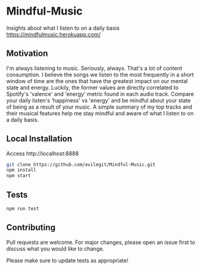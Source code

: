 # Mindful-Music
Insights about what I listen to on a daily basis
https://mindfulmusic.herokuapp.com/

## Motivation

I'm always listening to music. Seriously, always. That's a lot of content consumption. I believe the songs we listen to the most frequently in a short window of time are the ones that have the greatest impact on our mental state and energy. Luckily, the former values are directly correlated to Spotify's 'valence' and 'energy' metric found in each audio track. Compare your daily listen's 'happiness' vs 'energy' and be mindful about your state of being as a result of your music. A simple summary of my top tracks and their musical features help me stay mindful and aware of what I listen to on a daily basis.

## Local Installation 
Access http://localhost:8888

```bash
git clone https://github.com/avilegit/Mindful-Music.git
npm install
npm start
```

## Tests 
```bash
npm run test
```

## Contributing
Pull requests are welcome. For major changes, please open an issue first to discuss what you would like to change.

Please make sure to update tests as appropriate!
